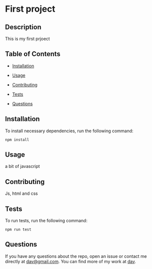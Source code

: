 # First project

## Description

This is my first prjoect

## Table of Contents

- [Installation](#installation)

- [Usage](#usage)

- [Contributing](#contributing)

- [Tests](#tests)

- [Questions](#questions)

## Installation

To install necessary dependencies, run the following command:

```
npm install
```

## Usage

a bit of javascript

## Contributing

Js, html and css

## Tests

To run tests, run the following command:

```
npm run test
```

## Questions

If you have any questions about the repo, open an issue or contact me directly at dav@gmail.com. You can find more of my work at [dav](https://github.com/dav/).
